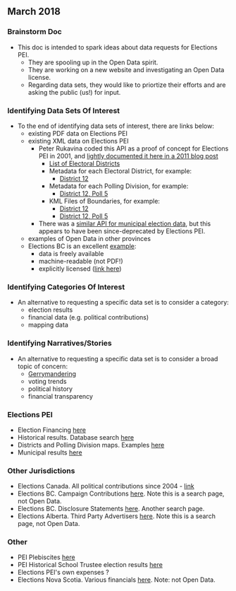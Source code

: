 
## March 2018

### Brainstorm Doc

* This doc is intended to spark ideas about data requests for Elections PEI.
    * They are spooling up in the Open Data spirit.
    * They are working on a new website and investigating an Open Data license.
    * Regarding data sets, they would like to priortize their efforts and are asking the public (us!) for input.

### Identifying Data Sets Of Interest

* To the end of identifying data sets of interest, there are links below:
    * existing PDF data on Elections PEI
    * existing XML data on Elections PEI
        * Peter Rukavina coded this API as a proof of concept for Elections PEI in 2001, and [lightly documented it here in a 2011 blog post](https://ruk.ca/content/elections-pei-api-0)
            * [List of Electoral Districts](http://www.electionspei.ca/xml/provincial/districts)
            * Metadata for each Electoral District, for example:
                * [District 12](http://www.electionspei.ca/provincial/details/index.php?format=xml&district=12)
            * Metadata for each Polling Division, for example:
                * [District 12, Poll 5](http://www.electionspei.ca/provincial/details/index.php?format=xml&district=12&poll=5)
            * KML Files of Boundaries, for example:
                * [District 12](http://www.electionspei.ca/provincial/details/gis/kml/district12.kml)
                * [District 12, Poll 5](http://www.electionspei.ca/provincial/details/gis/kml/polls/district12_poll5.kml)
        * There was a [similar API for municipal election data](https://ruk.ca/content/elections-pei-api), but this appears to have been since-deprecated by Elections PEI.
    * examples of Open Data in other provinces
    * Elections BC is an excellent [example](http://elections.bc.ca/resources/statistics/):
        * data is freely available
        * machine-readable (not PDF!)
        * explicitly licensed ([link here](http://elections.bc.ca/docs/EBC-Open-Data-Licence.pdf))

### Identifying Categories Of Interest

* An alternative to requesting a specific data set is to consider a category:
    * election results
    * financial data (e.g. political contributions)
    * mapping data

### Identifying Narratives/Stories

* An alternative to requesting a specific data set is to consider a broad topic of concern:
    * [Gerrymandering](https://en.wikipedia.org/wiki/Gerrymandering)
    * voting trends
    * political history
    * financial transparency

### Elections PEI

* Election Financing [here](http://www.electionspei.ca/index.php?number=1046806&lang=E)
* Historical results. Database search [here](http://www.electionspei.ca/provincial/historical/results/index.php?number=1047265)
* Districts and Polling Division maps. Examples [here](http://www.electionspei.ca/index.php?number=1055690&lang=E)
* Municipal results [here](http://www.electionspei.ca/index.php?number=1046887&lang=E)

### Other Jurisdictions

* Elections Canada. All political contributions since 2004 - [link](http://www.elections.ca/content.aspx?section=fin&dir=oda&document=index&lang=e)
* Elections BC. Campaign Contributions [here](http://contributions.electionsbc.gov.bc.ca/pcs/SIGSearch.aspx). Note this is a search page, not Open Data.
* Elections BC. Disclosure Statements [here](http://contributions.electionsbc.gov.bc.ca/pcs/LESearch.aspx). Another search page.
* Elections Alberta. Third Party Advertisers [here](http://efpublic.elections.ab.ca/efTPAs.cfm?MID=TPAS_TP&TPATYPE=P). Note this is a search page, not Open Data.

### Other 

* PEI Plebiscites [here](http://www.electionspei.ca/index.php?number=1055650&lang=E)
* PEI Historical School Trustee election results [here](http://www.electionspei.ca/index.php?number=1051341&lang=E)
* Elections PEI's own expenses ?
* Elections Nova Scotia. Various financials [here](https://electionsnovascotia.ca/Electoral-Finance-Reports). Note: not Open Data.

